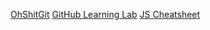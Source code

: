 [OhShitGit](https://ohshitgit.com/)
[GitHub Learning Lab](https://lab.github.com/)
[JS Cheatsheet](https://devhints.io/jsdoc)
